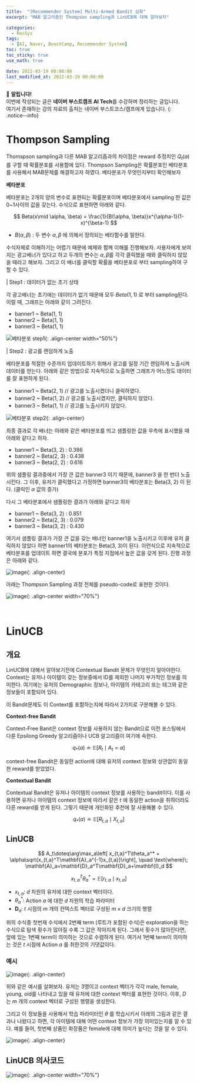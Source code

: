 ```yaml
---
title:  "[Recommender System] Multi-Armed Bandit 심화"
excerpt: "MAB 알고리즘인 Thompson sampling과 LinUCB에 대해 알아보자"

categories:
  - RecSys
tags:
  - [AI, Naver, BoostCamp, Recommender System]
toc: true
toc_sticky: true
use_math: true

date: 2022-03-19 00:00:00
last_modified_at: 2022-03-19 00:00:00
---
```

📌 **알립니다!**<br>
이번에 작성되는 글은 **네이버 부스트캠프 AI Tech**를 수강하며 정리하는 글입니다.<br>
여기서 존재하는 강의 자료의 출처는 네이버 부스트코스/캠프에게 있습니다.
{: .notice--info}

# Thompson Sampling

Thomspson sampling과 다른 MAB 알고리즘과의 차이점은 reward 추정치인 $Q_t(a)$ 를 구할 때 확률분포를 사용함에 있다. Thompson Sampling은 확률분포인 베타분포를 사용해서 MAB문제를 해결하고자 하였다. 베타분포가 무엇인지부터 확인해보자

**베타분포**

베타분포는 2개의 양의 변수로 표현되는 확률분포이며 베타분포에서 sampling 한 값은 0~1사이의 값을 갖는다. 수식으로 표현하면 아래와 같다.

$$ Beta(x\mid \alpha, \beta) = \frac{1}{B(\alpha, \beta)}x^{\alpha-1}(1-x)^{\beta-1} $$

- $B(\alpha, \beta)$ : 두 변수 $\alpha, \beta$ 에 의해서 정의되는 베타함수를 말한다.

수식자체로 이해하기는 어렵기 때문에 예제와 함께 이해를 진행해보자. 사용자에게 보여지는 광고배너가 있다고 하고 두개의 변수는 $\alpha, \beta$를 각각 클릭했을 때와 클릭하지 않았을 때라고 해보자. 그리고 이 배너를 클릭할 확률을 베타분포로 부터 sampling하여 구할 수 있다.

| Step1 : 데이터가 없는 초기 상태

각 광고배너는 초기에는 데이터가 없기 때문에 모두 $Beta(1, 1)$ 로 부터 sampling된다. 이럴 때, 그래프는 아래와 같이 그려진다.

- banner1 ~ Beta(1, 1)
- banner2 ~ Beta(1, 1)
- banner3 ~ Beta(1, 1)

![베타분포 step1](https://user-images.githubusercontent.com/91870042/159113719-37169c48-8dd5-48ed-9222-fa588fcb6e59.png){: .align-center width="50%"}

| Step2 : 광고를 랜덤하게 노출

베타분포를 적절한 수준까지 업데이트하기 위해서 광고를 일정 기간 랜덤하게 노출시켜 데이터를 얻는다. 아래와 같은 방법으로 지속적으로 노출하면 그래프가 어느정도 데이터를 잘 표현하게 된다.

- banner1 ~ Beta(2, 1) // 광고를 노출시켰더니 클릭하였다.
- banner2 ~ Beta(1, 2) // 광고를 노출시켰지만, 클릭하지 않았다.
- banner3 ~ Beta(1, 1) // 광고를 노출시키지 않았다.

![베타분포 step2](https://user-images.githubusercontent.com/91870042/159113941-8decf97f-d101-40aa-a3cb-9c4b75e102e7.png){: .align-center}

최종 결과로 각 배너는 아래와 같은 베타분포를 띄고 샘플링한 값을 우측에 표시했을 때 아래와 같다고 하자.

- banner1 ~ Beta(3, 2) : 0.386
- banner2 ~ Beta(2, 3) : 0.438
- banner3 ~ Beta(2, 2) : 0.616

위의 샘플링 결과중에서 가장 큰 값은 banner3 이기 때문에, banner3 을 한 번더 노출시킨다. 그 이후, 유저가 클릭했다고 가정하면 banner3의 베타분포는 Beta(3, 2) 이 된다. (클릭인 $\alpha$ 값의 증가)

다시 그 베타분포에서 샘플링한 결과가 아래와 같다고 하자

- banner1 ~ Beta(3, 2) : 0.851
- banner2 ~ Beta(2, 3) : 0.079
- banner3 ~ Beta(3, 2) : 0.430

여기서 샘플링 결과가 가장 큰 값을 갖는 배너인 banner1을 노출시키고 이후에 유저 클릭하지 않았다 하면 banner1의 베타분포는 Beta(3, 3)이 된다. 이런식으로 지속적으로 베타분포를 업데이트 하면 결국에 분포가 특정 지점에서 높은 값을 갖게 된다. 진행 과정은 아래와 같다.

![image](https://user-images.githubusercontent.com/91870042/159114391-bd15f002-4a90-473d-874f-15ea1b19a732.png){: .align-center}

아래는 Thompson Sampling 과정 전체를 pseudo-code로 표현한 것이다.

![image](https://user-images.githubusercontent.com/91870042/159114444-bf5ded4c-0378-4f45-9f06-b8ae5e273dd7.png){: .align-center width="70%"}

<br/>

# LinUCB

## 개요

LinUCB에 대해서 알아보기전에 Contextual Bandit 문제가 무엇인지 알아야한다. Context는 유저나 아이템이 갖는 정보중에서 ID를 제외한 나머지 부가적인 정보를 의미한다. 여기에는 유저의 Demographic 정보나, 아이템의 카테고리 또는 태그와 같은 정보들이 포함되어 있다.

이 Bandit문제도 이 Context를 포함하는지에 따라서 2가지로 구분해볼 수 있다. 

**Context-free Bandit**

Context-Free Banit은 context 정보를 사용하지 않는 Bandit으로 이전 포스팅에서 다룬 Epsilong Greedy 알고리즘이나 UCB 알고리즘이 여기에 속한다.

$$ q_*(a) \doteq \mathbb{E}[R_t \mid A_t = a] $$

context-free Bandit은 동일한 action에 대해 유저의 context 정보와 상관없이 동일한 reward를 받았었다.

**Contextual Bandit**

Contextual Bandit은 유저나 아이템의 context 정보를 사용하는 bandit이다. 이를 사용하면 유저나 아이템의 context 정보에 따라서 같은 $t$ 에 동일한 action을 취하더라도 다른 reward를 받게 된다. 그렇기 때문에 개인화된 추천에 잘 사용해볼 수 있다.

$$ q_*(a) \doteq \mathbb{E}[R_{t,a} \mid X_{t,a}] $$

## LinUCB

$$ A_t\doteq\arg\max_a\left[ x_{t,a}^T\theta_a^* + \alpha\sqrt{x_{t,a}^T\mathbf{A}_a^{-1}x_{t,a}}\right], \quad \text{where}\; \mathbf{A}_a=\mathbf{D}_a^T\mathbf{D}_a+\mathbf{I}_d $$

$$ x_{t,a}^T\theta_a^* = \mathbb{E}[r_{t,a} \mid x_{t, a}]$$

- $x_{t,a}:$ $d$ 차원의 유저에 대한 context 벡터이다.
- $\theta_a^*:$ Action $a$ 에 대한 $d$ 차원의 학습 파라미터
- $\mathbf{D}_a :$ $t$ 시점의 $m$ 개의 컨텍스트 벡터로 구성된 $m\times d$ 크기의 행렬

위의 수식중 첫번재 수식에서 2번째 term (루트가 포함된 수식)은 exploration을 하는 수식으로 탐색 횟수가 많아질 수록 그 값은 작아지게 된다. 그래서 횟수가 많아진다면, 앞에 있는 1번째 term이 의미하는 것으로 수렴하게 된다. 여기서 1번째 term이 의미하는 것은 $t$ 시점에 Action $a$ 를 취한것의 기댓값이다.

### 예시

![image](https://user-images.githubusercontent.com/91870042/159116019-8ce93bf2-4f5a-4a1a-bfb1-833e5c20df9a.png){: .align-center}

위와 같은 예시를 살펴보자. 유저는 3명이고 context 벡터가 각각 male, female, young, old를 나타내고 있을 때 유저에 대한 context 벡터를 표현한 것이다. 이후, $D$ 는 $m$ 개의 context 벡터로 구성된 행렬을 생성한다.

그리고 이 정보들을 사용해서 학습 파라미터인 $\theta$ 를 학습시키서 아래의 그림과 같은 결과나 나왔다고 하면, 각 아이템에 대해 어떤 context 정보가 가장 의미있는지를 알 수 있다. 예를 들어, 첫번째 상품인 화장품은 female에 대해 의미가 높다는 것을 알 수 있다.

![image](https://user-images.githubusercontent.com/91870042/159116153-b2d0b3ce-c4ba-4965-9f73-73da5f6e0a34.png){: .align-center}

## LinUCB 의사코드

![image](https://user-images.githubusercontent.com/91870042/159116321-7c40ed54-6505-435b-9176-9424f5a36ca4.png){: .align-center width="70%"}
